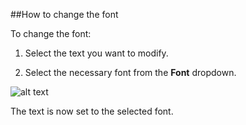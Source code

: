 ##How to change the font

To change the font:

1.	Select the text you want to modify.

2.	Select the necessary font from the **Font** dropdown.

![alt text](\src\img\22picture.png)

The text is now set to the selected font.